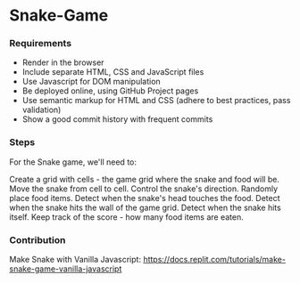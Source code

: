 # Snake-Game

### Requirements

- Render in the browser
- Include separate HTML, CSS and JavaScript files
- Use Javascript for DOM manipulation
- Be deployed online, using GitHub Project pages
- Use semantic markup for HTML and CSS (adhere to best practices, pass validation)
- Show a good commit history with frequent commits

### Steps
For the Snake game, we'll need to:

Create a grid with cells - the game grid where the snake and food will be.
Move the snake from cell to cell.
Control the snake's direction.
Randomly place food items.
Detect when the snake's head touches the food.
Detect when the snake hits the wall of the game grid.
Detect when the snake hits itself.
Keep track of the score - how many food items are eaten.

### Contribution
Make Snake with Vanilla Javascript:
https://docs.replit.com/tutorials/make-snake-game-vanilla-javascript